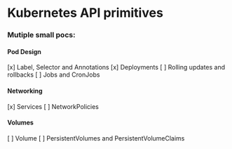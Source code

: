  # Kubernetes API primitives
### Mutiple small pocs:
#### Pod Design
[x] Label, Selector and Annotations
[x] Deployments
[ ] Rolling updates and rollbacks
[ ] Jobs and CronJobs
#### Networking
[x] Services
[ ] NetworkPolicies
#### Volumes
[ ] Volume
[ ] PersistentVolumes and PersistentVolumeClaims